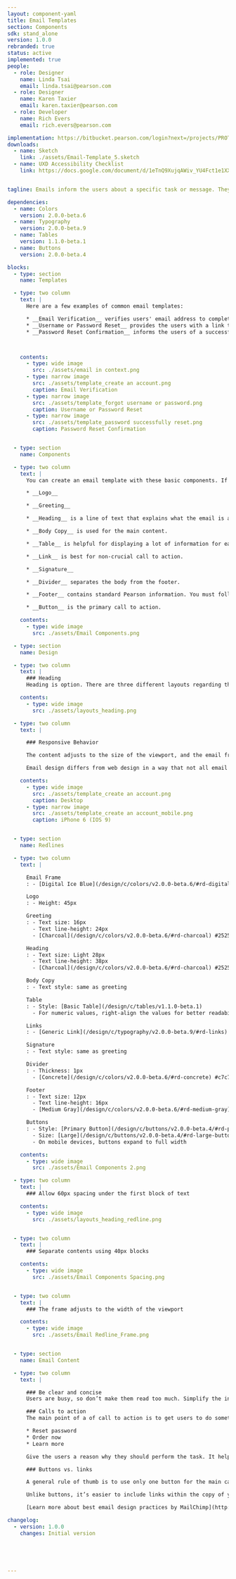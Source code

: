 ```yaml
---
layout: component-yaml
title: Email Templates
section: Components
sdk: stand_alone
version: 1.0.0
rebranded: true
status: active
implemented: true
people:
  - role: Designer
    name: Linda Tsai
    email: linda.tsai@pearson.com
  - role: Designer
    name: Karen Taxier
    email: karen.taxier@pearson.com
  - role: Developer
    name: Rich Evers
    email: rich.evers@pearson.com  

implementation: https://bitbucket.pearson.com/login?next=/projects/PROTO/repos/idam-email-templates/browse/README.md
downloads:
  - name: Sketch
    link: ./assets/Email-Template_5.sketch
  - name: UXD Accessibility Checklist
    link: https://docs.google.com/document/d/1eTnQ9XujqAWiv_YU4Fct1e1XXSmyA-ikNSHzJQ7hnzc/edit


tagline: Emails inform the users about a specific task or message. They may contain critical information, require decisions, or involve multiple tasks.

dependencies:
  - name: Colors
    version: 2.0.0-beta.6
  - name: Typography
    version: 2.0.0-beta.9
  - name: Tables
    version: 1.1.0-beta.1
  - name: Buttons
    version: 2.0.0-beta.4

blocks:
  - type: section
    name: Templates

  - type: two column
    text: |
      Here are a few examples of common email templates:

      * __Email Verification__ verifies users' email address to complete the account creation process.
      * __Username or Password Reset__ provides the users with a link to reset the credentials.
      * __Password Reset Confirmation__ informs the users of a successful password reset.



    contents:
      - type: wide image
        src: ./assets/email in context.png
      - type: narrow image
        src: ./assets/template_create an account.png
        caption: Email Verification
      - type: narrow image
        src: ./assets/template_forgot username or password.png
        caption: Username or Password Reset
      - type: narrow image
        src: ./assets/template_password successfully reset.png
        caption: Password Reset Confirmation


  - type: section
    name: Components

  - type: two column
    text: |
      You can create an email template with these basic components. If there is something that's not defined here, feel free to contact Linda Tsai (linda.tsai@pearson.com).

      * __Logo__

      * __Greeting__

      * __Heading__ is a line of text that explains what the email is about.

      * __Body Copy__ is used for the main content.

      * __Table__ is helpful for displaying a lot of information for easy viewing.

      * __Link__ is best for non-crucial call to action.

      * __Signature__

      * __Divider__ separates the body from the footer.

      * __Footer__ contains standard Pearson information. You must follow the copy provided in the templates, but if you need to add more information in the footer, place it between the divider and the current copy.

      * __Button__ is the primary call to action.

    contents:
      - type: wide image
        src: ./assets/Email Components.png

  - type: section
    name: Design

  - type: two column
    text: |
      ### Heading
      Heading is option. There are three different layouts regarding the usage of the heading. Choose the one that works best depending on the message.

    contents:
      - type: wide image
        src: ./assets/layouts_heading.png

  - type: two column
    text: |

      ### Responsive Behavior

      The content adjusts to the size of the viewport, and the email frame (in digital ice blue) shrinks proportionally with the content.

      Email design differs from web design in a way that not all email clients support media query, which means that some clients won't be able to tell how wide the viewport is. Therefore, when you design, don't rely on breakpoints, instead, come up with a design that fits all sizes.

    contents:
      - type: wide image
        src: ./assets/template_create an account.png
        caption: Desktop
      - type: narrow image
        src: ./assets/template_create an account_mobile.png
        caption: iPhone 6 (IOS 9)


  - type: section
    name: Redlines

  - type: two column
    text: |

      Email Frame
      : - [Digital Ice Blue](/design/c/colors/v2.0.0-beta.6/#rd-digital-pearson-blue) #d6ebe8

      Logo
      : - Height: 45px

      Greeting
      : - Text size: 16px
        - Text line-height: 24px
        - [Charcoal](/design/c/colors/v2.0.0-beta.6/#rd-charcoal) #252525

      Heading
      : - Text size: Light 28px
        - Text line-height: 38px
        - [Charcoal](/design/c/colors/v2.0.0-beta.6/#rd-charcoal) #252525

      Body Copy
      : - Text style: same as greeting

      Table
      : - Style: [Basic Table](/design/c/tables/v1.1.0-beta.1)
        - For numeric values, right-align the values for better readability

      Links
      : - [Generic Link](/design/c/typography/v2.0.0-beta.9/#rd-links)

      Signature
      : - Text style: same as greeting

      Divider
      : - Thickness: 1px
        - [Concrete](/design/c/colors/v2.0.0-beta.6/#rd-concrete) #c7c7c7

      Footer
      : - Text size: 12px
        - Text line-height: 16px
        - [Medium Gray](/design/c/colors/v2.0.0-beta.6/#rd-medium-gray) #6A7070

      Buttons
      : - Style: [Primary Button](/design/c/buttons/v2.0.0-beta.4/#rd-primary-button)
        - Size: [Large](/design/c/buttons/v2.0.0-beta.4/#rd-large-button)
        - On mobile devices, buttons expand to full width

    contents:
      - type: wide image
        src: ./assets/Email Components 2.png

  - type: two column
    text: |
      ### Allow 60px spacing under the first block of text

    contents:
      - type: wide image
        src: ./assets/layouts_heading_redline.png


  - type: two column
    text: |
      ### Separate contents using 40px blocks

    contents:
      - type: wide image
        src: ./assets/Email Components Spacing.png


  - type: two column
    text: |
      ### The frame adjusts to the width of the viewport

    contents:
      - type: wide image
        src: ./assets/Email Redline_Frame.png


  - type: section
    name: Email Content

  - type: two column
    text: |

      ### Be clear and concise
      Users are busy, so don’t make them read too much. Simplify the information to help users focus on the message.

      ### Calls to action
      The main point of a of call to action is to get users to do something. It should be more descriptive than “click here”. Start with command verbs to clarify what clicking a link or button will get to. For example:

      * Reset password
      * Order now
      * Learn more

      Give the users a reason why they should perform the task. It helps to explain the benefit of taking the action or give a sense of urgency.

      ### Buttons vs. links

      A general rule of thumb is to use only one button for the main call to action so it is clear to the users what they should do.

      Unlike buttons, it’s easier to include links within the copy of your email so it doesn’t cause an abrupt halt. However, that makes links easy to miss. An easy way to do that is to lengthen the number of words covered in a link. Besides, use meaningful description for the link text instead of the URL.

      [Learn more about best email design practices by MailChimp](http://templates.mailchimp.com/design/)

changelog:
  - version: 1.0.0
    changes: Initial version





---
```

